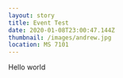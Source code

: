 ```yaml
---
layout: story
title: Event Test
date: 2020-01-08T23:00:47.144Z
thumbnail: /images/andrew.jpg
location: MS 7101
---
```


Hello world
